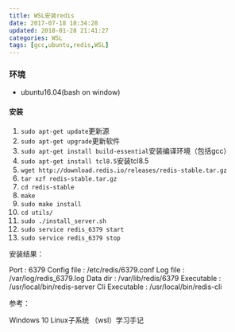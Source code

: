 ```yaml
---
title: WSL安装redis
date: 2017-07-18 18:34:28
updated: 2018-01-28 21:41:27categories: WSL
tags: [gcc,ubuntu,redis,WSL]
---
```


### 环境

* ubuntu16.04(bash on window)

#### 安装

1. `sudo apt-get update`更新源
2. `sudo apt-get upgrade`更新软件
3. `sudo apt-get install build-essential`安装编译环境（包括gcc）
4. `sudo apt-get install tcl8.5`安装tcl8.5
5. `wget http://download.redis.io/releases/redis-stable.tar.gz`
6. `tar xzf redis-stable.tar.gz`
7. `cd redis-stable`
8. `make`
9. `sudo make install`
10. `cd utils/`
11. `sudo ./install_server.sh`
12. `sudo service redis_6379 start`
13. `sudo service redis_6379 stop`




安装结果：

Port           : 6379
Config file    : /etc/redis/6379.conf
Log file       : /var/log/redis_6379.log
Data dir       : /var/lib/redis/6379
Executable     : /usr/local/bin/redis-server
Cli Executable : /usr/local/bin/redis-cli



参考：

Windows 10 Linux子系统 （wsl）学习手记